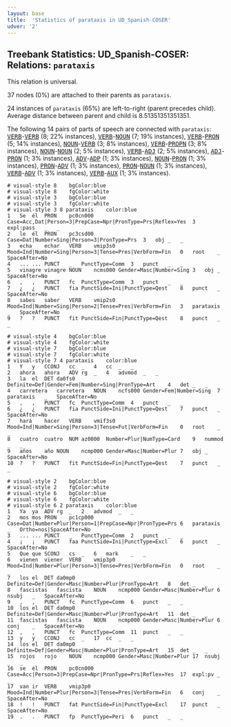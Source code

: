 ```yaml
---
layout: base
title:  'Statistics of parataxis in UD_Spanish-COSER'
udver: '2'
---
```


## Treebank Statistics: UD_Spanish-COSER: Relations: `parataxis`

This relation is universal.

37 nodes (0%) are attached to their parents as `parataxis`.

24 instances of `parataxis` (65%) are left-to-right (parent precedes child).
Average distance between parent and child is 8.51351351351351.

The following 14 pairs of parts of speech are connected with `parataxis`: <tt><a href="es_coser-pos-VERB.html">VERB</a></tt>-<tt><a href="es_coser-pos-VERB.html">VERB</a></tt> (8; 22% instances), <tt><a href="es_coser-pos-VERB.html">VERB</a></tt>-<tt><a href="es_coser-pos-NOUN.html">NOUN</a></tt> (7; 19% instances), <tt><a href="es_coser-pos-VERB.html">VERB</a></tt>-<tt><a href="es_coser-pos-PRON.html">PRON</a></tt> (5; 14% instances), <tt><a href="es_coser-pos-NOUN.html">NOUN</a></tt>-<tt><a href="es_coser-pos-VERB.html">VERB</a></tt> (3; 8% instances), <tt><a href="es_coser-pos-VERB.html">VERB</a></tt>-<tt><a href="es_coser-pos-PROPN.html">PROPN</a></tt> (3; 8% instances), <tt><a href="es_coser-pos-NOUN.html">NOUN</a></tt>-<tt><a href="es_coser-pos-NOUN.html">NOUN</a></tt> (2; 5% instances), <tt><a href="es_coser-pos-VERB.html">VERB</a></tt>-<tt><a href="es_coser-pos-ADJ.html">ADJ</a></tt> (2; 5% instances), <tt><a href="es_coser-pos-ADJ.html">ADJ</a></tt>-<tt><a href="es_coser-pos-PRON.html">PRON</a></tt> (1; 3% instances), <tt><a href="es_coser-pos-ADV.html">ADV</a></tt>-<tt><a href="es_coser-pos-ADP.html">ADP</a></tt> (1; 3% instances), <tt><a href="es_coser-pos-NOUN.html">NOUN</a></tt>-<tt><a href="es_coser-pos-PRON.html">PRON</a></tt> (1; 3% instances), <tt><a href="es_coser-pos-PRON.html">PRON</a></tt>-<tt><a href="es_coser-pos-ADV.html">ADV</a></tt> (1; 3% instances), <tt><a href="es_coser-pos-PRON.html">PRON</a></tt>-<tt><a href="es_coser-pos-NOUN.html">NOUN</a></tt> (1; 3% instances), <tt><a href="es_coser-pos-VERB.html">VERB</a></tt>-<tt><a href="es_coser-pos-ADV.html">ADV</a></tt> (1; 3% instances), <tt><a href="es_coser-pos-VERB.html">VERB</a></tt>-<tt><a href="es_coser-pos-AUX.html">AUX</a></tt> (1; 3% instances).


~~~ conllu
# visual-style 8	bgColor:blue
# visual-style 8	fgColor:white
# visual-style 3	bgColor:blue
# visual-style 3	fgColor:white
# visual-style 3 8 parataxis	color:blue
1	Se	él	PRON	pc0cn000	Case=Acc,Dat|Person=3|PrepCase=Npr|PronType=Prs|Reflex=Yes	3	expl:pass	_	_
2	le	él	PRON	pc3csd00	Case=Dat|Number=Sing|Person=3|PronType=Prs	3	obj	_	_
3	echa	echar	VERB	vmip3s0	Mood=Ind|Number=Sing|Person=3|Tense=Pres|VerbForm=Fin	0	root	_	SpaceAfter=No
4	...	...	PUNCT	_	PunctType=Comm	3	punct	_	_
5	vinagre	vinagre	NOUN	ncms000	Gender=Masc|Number=Sing	3	obj	_	SpaceAfter=No
6	,	,	PUNCT	fc	PunctType=Comm	3	punct	_	_
7	¿	¿	PUNCT	fia	PunctSide=Ini|PunctType=Qest	8	punct	_	SpaceAfter=No
8	sabes	saber	VERB	vmip2s0	Mood=Ind|Number=Sing|Person=2|Tense=Pres|VerbForm=Fin	3	parataxis	_	SpaceAfter=No
9	?	?	PUNCT	fit	PunctSide=Fin|PunctType=Qest	8	punct	_	_

~~~


~~~ conllu
# visual-style 4	bgColor:blue
# visual-style 4	fgColor:white
# visual-style 7	bgColor:blue
# visual-style 7	fgColor:white
# visual-style 7 4 parataxis	color:blue
1	Y	y	CCONJ	cc	_	4	cc	_	_
2	ahora	ahora	ADV	rg	_	4	advmod	_	_
3	la	el	DET	da0fs0	Definite=Def|Gender=Fem|Number=Sing|PronType=Art	4	det	_	_
4	carretera	carretera	NOUN	ncfs000	Gender=Fem|Number=Sing	7	parataxis	_	SpaceAfter=No
5	,	,	PUNCT	fc	PunctType=Comm	4	punct	_	_
6	¿	¿	PUNCT	fia	PunctSide=Ini|PunctType=Qest	7	punct	_	SpaceAfter=No
7	hará	hacer	VERB	vmif3s0	Mood=Ind|Number=Sing|Person=3|Tense=Fut|VerbForm=Fin	0	root	_	_
8	cuatro	cuatro	NUM	az0000	Number=Plur|NumType=Card	9	nummod	_	_
9	años	año	NOUN	ncmp000	Gender=Masc|Number=Plur	7	obj	_	SpaceAfter=No
10	?	?	PUNCT	fit	PunctSide=Fin|PunctType=Qest	7	punct	_	_

~~~


~~~ conllu
# visual-style 2	bgColor:blue
# visual-style 2	fgColor:white
# visual-style 6	bgColor:blue
# visual-style 6	fgColor:white
# visual-style 6 2 parataxis	color:blue
1	Ya	ya	ADV	rg	_	2	advmod	_	_
2	mos	mos	PRON	pc1cp000	Case=Dat|Number=Plur|Person=1|PrepCase=Npr|PronType=Prs	6	parataxis	_	Ortho=nos|SpaceAfter=No
3	...	...	PUNCT	_	PunctType=Comm	2	punct	_	_
4	¡	¡	PUNCT	faa	PunctSide=Ini|PunctType=Excl	6	punct	_	SpaceAfter=No
5	Que	que	SCONJ	cs	_	6	mark	_	_
6	vienen	viener	VERB	vmip3p0	Mood=Ind|Number=Plur|Person=3|Tense=Pres|VerbForm=Fin	0	root	_	_
7	los	el	DET	da0mp0	Definite=Def|Gender=Masc|Number=Plur|PronType=Art	8	det	_	_
8	fascistas	fascista	NOUN	ncmp000	Gender=Masc|Number=Plur	6	nsubj	_	SpaceAfter=No
9	,	,	PUNCT	fc	PunctType=Comm	6	punct	_	_
10	los	el	DET	da0mp0	Definite=Def|Gender=Masc|Number=Plur|PronType=Art	11	det	_	_
11	fascistas	fascista	NOUN	ncmp000	Gender=Masc|Number=Plur	6	conj	_	SpaceAfter=No
12	,	,	PUNCT	fc	PunctType=Comm	11	punct	_	_
13	y	y	CCONJ	cc	_	17	cc	_	_
14	los	el	DET	da0mp0	Definite=Def|Gender=Masc|Number=Plur|PronType=Art	15	det	_	_
15	rojos	rojo	NOUN	ncmp000	Gender=Masc|Number=Plur	17	nsubj	_	_
16	se	él	PRON	pc0cn000	Case=Acc|Person=3|PrepCase=Npr|PronType=Prs|Reflex=Yes	17	expl:pv	_	_
17	van	ir	VERB	vmip3p0	Mood=Ind|Number=Plur|Person=3|Tense=Pres|VerbForm=Fin	6	conj	_	SpaceAfter=No
18	!	!	PUNCT	fat	PunctSide=Fin|PunctType=Excl	17	punct	_	SpaceAfter=No
19	.	.	PUNCT	fp	PunctType=Peri	6	punct	_	_

~~~


